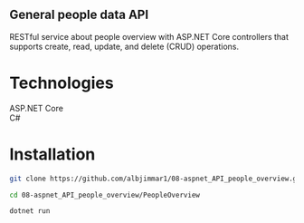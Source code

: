 ## General people data API

RESTful service about people overview with ASP.NET Core controllers that supports create, read, update, and delete (CRUD) operations.

# Technologies

ASP.NET Core<br>
C#<br>

# Installation

```sh
git clone https://github.com/albjimmar1/08-aspnet_API_people_overview.git
```
```sh
cd 08-aspnet_API_people_overview/PeopleOverview
```
```sh
dotnet run
```